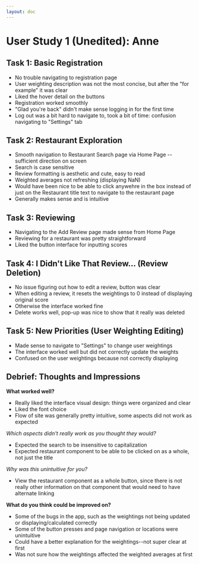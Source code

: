 ```yaml
---
layout: doc
---
```


<script setup>
  import { withBase } from 'vitepress';
</script>

# User Study 1 (Unedited): Anne

## Task 1: Basic Registration

- No trouble navigating to registration page
- User weighting description was not the most concise, but after the "for example" it was clear
- Liked the hover detail on the buttons
- Registration worked smoothly
- "Glad you're back" didn't make sense logging in for the first time
- Log out was a bit hard to navigate to, took a bit of time: confusion navigating to "Settings" tab

## Task 2: Restaurant Exploration

- Smooth navigation to Restaurant Search page via Home Page -- sufficient direction on screen
- Search is case sensitive
- Review formatting is aesthetic and cute, easy to read
- Weighted averages not refreshing (displaying NaN)
- Would have been nice to be able to click anywehre in the box instead of just on the Restaurant title text to navigate to the restaurant page
- Generally makes sense and is intuitive

## Task 3: Reviewing

- Navigating to the Add Review page made sense from Home Page
- Reviewing for a restaurant was pretty straightforward
- Liked the button interface for inputting scores

## Task 4: I Didn't Like That Review... (Review Deletion)

- No issue figuring out how to edit a review, button was clear
- When editing a review, it resets the weightings to 0 instead of displaying original score
- Otherwise the interface worked fine
- Delete works well, pop-up was nice to show that it really was deleted

## Task 5: New Priorities (User Weighting Editing)

- Made sense to navigate to "Settings" to change user weightings
- The interface worked well but did not correctly update the weights
- Confused on the user weightings because not correctly displaying

## Debrief: Thoughts and Impressions

**What worked well?**

- Really liked the interface visual design: things were organized and clear
- Liked the font choice
- Flow of site was generally pretty intuitive, some aspects did not work as expected

_Which aspects didn't really work as you thought they would?_

- Expected the search to be insensitive to capitalization
- Expected restaurant component to be able to be clicked on as a whole, not just the title

_Why was this unintuitive for you?_

- View the restaurant component as a whole button, since there is not really other information on that component that would need to have alternate linking

**What do you think could be improved on?**

- Some of the bugs in the app, such as the weightings not being updated or displaying/calculated correctly
- Some of the button presses and page navigation or locations were unintuitive
- Could have a better explanation for the weightings--not super clear at first
- Was not sure how the weightings affected the weighted averages at first
